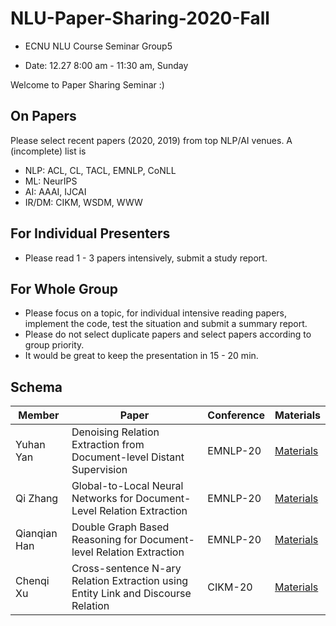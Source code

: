 # NLU-Paper-Sharing-2020-Fall

- ECNU NLU Course Seminar Group5

- Date: 12.27 8:00 am - 11:30 am, Sunday

Welcome to Paper Sharing Seminar :)


## On Papers
Please select recent papers (2020, 2019) from top NLP/AI venues. A (incomplete) list is

- NLP: ACL, CL, TACL, EMNLP, CoNLL
- ML: NeurIPS
- AI: AAAI, IJCAI
- IR/DM: CIKM, WSDM, WWW


## For Individual Presenters
- Please read 1 - 3 papers intensively, submit a study report.


## For Whole Group
- Please focus on a topic, for individual intensive reading papers, implement the code, test the situation and submit a summary report.
- Please do not select duplicate papers and select papers according to group priority.
- It would be great to keep the presentation in 15 - 20 min.


## Schema
|Member|	Paper|  Conference| 	Materials|
|   ----   | ----  | ----  |    ----   |
| Yuhan Yan|	Denoising Relation Extraction from Document-level Distant Supervision | EMNLP-20| 	[Materials](https://www.aclweb.org/anthology/2020.emnlp-main.300.pdf)|
| Qi Zhang| Global-to-Local Neural Networks for Document-Level Relation Extraction | EMNLP-20|  [Materials](https://www.aclweb.org/anthology/2020.emnlp-main.303.pdf)	|
| Qianqian Han| Double Graph Based Reasoning for Document-level Relation Extraction | EMNLP-20|  [Materials](https://www.aclweb.org/anthology/2020.emnlp-main.127.pdf)	|
| Chenqi Xu| Cross-sentence N-ary Relation Extraction using Entity Link and Discourse Relation | CIKM-20|  [Materials](https://dl.acm.org/doi/pdf/10.1145/3340531.3412011)	|

